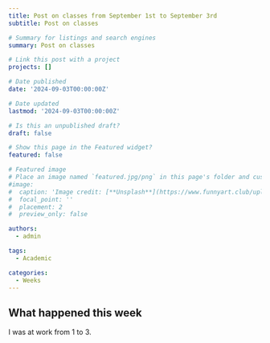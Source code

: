 ```yaml
---
title: Post on classes from September 1st to September 3rd
subtitle: Post on classes

# Summary for listings and search engines
summary: Post on classes

# Link this post with a project
projects: []

# Date published
date: '2024-09-03T00:00:00Z'

# Date updated
lastmod: '2024-09-03T00:00:00Z'

# Is this an unpublished draft?
draft: false

# Show this page in the Featured widget?
featured: false

# Featured image
# Place an image named `featured.jpg/png` in this page's folder and customize its options here.
#image:
#  caption: 'Image credit: [**Unsplash**](https://www.funnyart.club/uploads/posts/2022-10/1666335577_34-www-funnyart-club-p-kartinki-ucheba-obrazovanie-krasivo-35.jpg)'
#  focal_point: ''
#  placement: 2
#  preview_only: false

authors:
  - admin

tags:
  - Academic

categories:
  - Weeks
---
```


## What happened this week

I was at work from 1 to 3.
